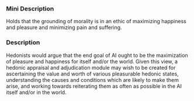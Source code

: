 ### Mini Description

Holds that the grounding of morality is in an ethic of maximizing happiness and pleasure and minimizing pain and suffering.

### Description

Hedonists would argue that the end goal of AI ought to be the maximization of pleasure and happiness for itself and/or the world. Given this view, a hedonic appraisal and adjudication module may wish to be created for ascertaining the value and worth of various pleasurable hedonic states, understanding the causes and conditions which are likely to make them arise, and working towards reiterating them as often as possible in the AI itself and/or in the world.
